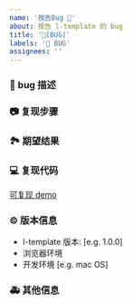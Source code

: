 ```yaml
---
name: '报告Bug 🐛'
about: 报告 l-template 的 bug
title: '🐛[BUG]'
labels: '🐛 BUG'
assignees: ''
---
```


### 🐛 bug 描述

<!--
详细地描述 bug，让大家都能理解
-->

### 📷 复现步骤

<!--
清晰描述复现步骤，让别人也能看到问题
-->

### 🏞 期望结果

<!--
描述你原本期望看到的结果
-->

### 💻 复现代码

<!--
提供可复现的代码，仓库，或线上示例
(可在下方 codesandbox 链接中添加你的最小可复现 demo)
-->

[可复现 demo](https://codesandbox.io/s/html2ksetch-demo-m53be?file=/src/Demo.tsx)

### © 版本信息

- l-template 版本: [e.g. 1.0.0]
- 浏览器环境
- 开发环境 [e.g. mac OS]

### 🚑 其他信息

<!--
如截图等其他信息可以贴在这里
-->
